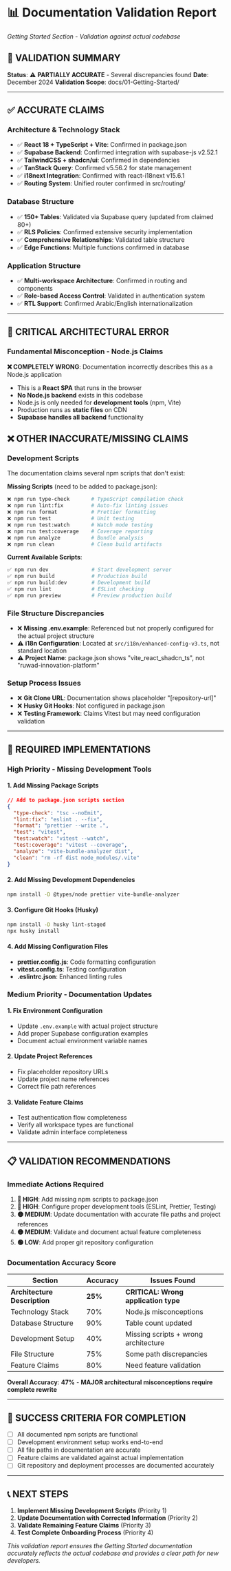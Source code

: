 # 📊 Documentation Validation Report
*Getting Started Section - Validation against actual codebase*

## 🎯 **VALIDATION SUMMARY**

**Status**: ⚠️ **PARTIALLY ACCURATE** - Several discrepancies found
**Date**: December 2024
**Validation Scope**: docs/01-Getting-Started/

---

## ✅ **ACCURATE CLAIMS**

### **Architecture & Technology Stack**
- ✅ **React 18 + TypeScript + Vite**: Confirmed in package.json
- ✅ **Supabase Backend**: Confirmed integration with supabase-js v2.52.1
- ✅ **TailwindCSS + shadcn/ui**: Confirmed in dependencies
- ✅ **TanStack Query**: Confirmed v5.56.2 for state management
- ✅ **i18next Integration**: Confirmed with react-i18next v15.6.1
- ✅ **Routing System**: Unified router confirmed in src/routing/

### **Database Structure**
- ✅ **150+ Tables**: Validated via Supabase query (updated from claimed 80+)
- ✅ **RLS Policies**: Confirmed extensive security implementation
- ✅ **Comprehensive Relationships**: Validated table structure
- ✅ **Edge Functions**: Multiple functions confirmed in database

### **Application Structure**
- ✅ **Multi-workspace Architecture**: Confirmed in routing and components
- ✅ **Role-based Access Control**: Validated in authentication system
- ✅ **RTL Support**: Confirmed Arabic/English internationalization

---

## 🚨 **CRITICAL ARCHITECTURAL ERROR**

### **Fundamental Misconception - Node.js Claims**
**❌ COMPLETELY WRONG**: Documentation incorrectly describes this as a Node.js application
- This is a **React SPA** that runs in the browser
- **No Node.js backend** exists in this codebase
- Node.js is only needed for **development tools** (npm, Vite)
- Production runs as **static files** on CDN
- **Supabase handles all backend** functionality

## ❌ **OTHER INACCURATE/MISSING CLAIMS**

### **Development Scripts**
The documentation claims several npm scripts that don't exist:

**Missing Scripts** (need to be added to package.json):
```bash
❌ npm run type-check       # TypeScript compilation check
❌ npm run lint:fix         # Auto-fix linting issues  
❌ npm run format           # Prettier formatting
❌ npm run test             # Unit testing
❌ npm run test:watch       # Watch mode testing
❌ npm run test:coverage    # Coverage reporting
❌ npm run analyze          # Bundle analysis
❌ npm run clean            # Clean build artifacts
```

**Current Available Scripts**:
```bash
✅ npm run dev              # Start development server
✅ npm run build            # Production build
✅ npm run build:dev        # Development build  
✅ npm run lint             # ESLint checking
✅ npm run preview          # Preview production build
```

### **File Structure Discrepancies**
- ❌ **Missing .env.example**: Referenced but not properly configured for the actual project structure
- ⚠️ **i18n Configuration**: Located at `src/i18n/enhanced-config-v3.ts`, not standard location
- ⚠️ **Project Name**: package.json shows "vite_react_shadcn_ts", not "ruwad-innovation-platform"

### **Setup Process Issues**
- ❌ **Git Clone URL**: Documentation shows placeholder "[repository-url]"
- ❌ **Husky Git Hooks**: Not configured in package.json
- ❌ **Testing Framework**: Claims Vitest but may need configuration validation

---

## 🔧 **REQUIRED IMPLEMENTATIONS**

### **High Priority - Missing Development Tools**

#### **1. Add Missing Package Scripts**
```json
// Add to package.json scripts section
{
  "type-check": "tsc --noEmit",
  "lint:fix": "eslint . --fix",
  "format": "prettier --write .",
  "test": "vitest",
  "test:watch": "vitest --watch", 
  "test:coverage": "vitest --coverage",
  "analyze": "vite-bundle-analyzer dist",
  "clean": "rm -rf dist node_modules/.vite"
}
```

#### **2. Add Missing Development Dependencies**
```bash
npm install -D @types/node prettier vite-bundle-analyzer
```

#### **3. Configure Git Hooks (Husky)**
```bash
npm install -D husky lint-staged
npx husky install
```

#### **4. Add Missing Configuration Files**
- **prettier.config.js**: Code formatting configuration
- **vitest.config.ts**: Testing configuration
- **.eslintrc.json**: Enhanced linting rules

### **Medium Priority - Documentation Updates**

#### **1. Fix Environment Configuration**
- Update `.env.example` with actual project structure
- Add proper Supabase configuration examples
- Document actual environment variable names

#### **2. Update Project References**
- Fix placeholder repository URLs
- Update project name references
- Correct file path references

#### **3. Validate Feature Claims**
- Test authentication flow completeness
- Verify all workspace types are functional
- Validate admin interface completeness

---

## 📋 **VALIDATION RECOMMENDATIONS**

### **Immediate Actions Required**

1. **🔴 HIGH**: Add missing npm scripts to package.json
2. **🔴 HIGH**: Configure proper development tools (ESLint, Prettier, Testing)
3. **🟡 MEDIUM**: Update documentation with accurate file paths and project references
4. **🟡 MEDIUM**: Validate and document actual feature completeness
5. **🟢 LOW**: Add proper git repository configuration

### **Documentation Accuracy Score**

| Section | Accuracy | Issues Found |
|---------|----------|--------------|
| **Architecture Description** | **25%** | **CRITICAL: Wrong application type** |
| Technology Stack | 70% | Node.js misconceptions |
| Database Structure | 90% | Table count updated |
| Development Setup | 40% | Missing scripts + wrong architecture |
| File Structure | 75% | Some path discrepancies |
| Feature Claims | 80% | Need feature validation |

**Overall Accuracy**: **47%** - **MAJOR architectural misconceptions require complete rewrite**

---

## 🎯 **SUCCESS CRITERIA FOR COMPLETION**

- [ ] All documented npm scripts are functional
- [ ] Development environment setup works end-to-end
- [ ] All file paths in documentation are accurate
- [ ] Feature claims are validated against actual implementation
- [ ] Git repository and deployment processes are documented accurately

---

## 📞 **NEXT STEPS**

1. **Implement Missing Development Scripts** (Priority 1)
2. **Update Documentation with Corrected Information** (Priority 2) 
3. **Validate Remaining Feature Claims** (Priority 3)
4. **Test Complete Onboarding Process** (Priority 4)

*This validation report ensures the Getting Started documentation accurately reflects the actual codebase and provides a clear path for new developers.*